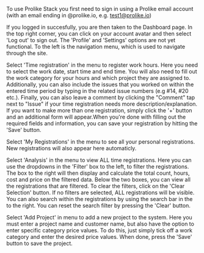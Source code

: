 To use Prolike Stack you first need to sign in using a Prolike email account (with an email ending in @prolike.io, e.g. test1@prolike.io)

If you logged in succesfully, you are then taken to the Dashboard page. In the top right corner, you can click on your account avatar and then select 'Log out' to sign out. The 'Profile' and 'Settings' options are not yet functional. To the left is the navigation menu, which is used to navigate through the site.

Select 'Time registration' in the menu to register work hours. Here you need to select the work date, start time and end time. You will also need to fill out the work category for your hours and which project they are assigned to. Additionally, you can also include the issues that you worked on within the entered time period by typing in the related issue numbers (e.g #14, #20 etc.). Finally, you can also leave a comment by clicking the "Comment" tap next to "Issue" if your time registration needs more description/explanation.
If you want to make more than one registration, simply click the '+' button and an additional form will appear.When you're done with filling out the required fields and information, you can save your registration by hitting the 'Save' button.

Select 'My Registrations' in the menu to see all your personal registrations. New registrations will also appear here automaticly.

Select 'Analysis' in the menu to view ALL time registrations. Here you can use the dropdowns in the 'Filter' box to the left, to filter the registrations. The box to the right will then display and calculate the total count, hours, cost and price on the filtered data. Below the two boxes, you can view all the registrations that are filtered. To clear the filters, click on the 'Clear Selection' button. If no filters are selected, ALL registrations will be visible.
You can also search within the registrations by using the search bar in the to the right. You can reset the search filter by pressing the 'Clear' button.

Select 'Add Project' in menu to add a new project to the system. Here you must enter a project name and customer name, but also have the option to enter specific category price values. To do this, just simply tick off a work category and enter the desired price values. When done, press the 'Save' button to save the project.